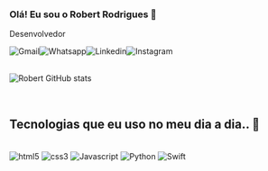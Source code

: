 
### Olá! Eu sou o Robert Rodrigues 👋
Desenvolvedor 
<br>

![Gmail](https://img.shields.io/badge/Gmail-D14836?style=for-the-badge&logo=gmail&logoColor=white
)![Whatsapp](https://img.shields.io/badge/WhatsApp-25D366?style=for-the-badge&logo=whatsapp&logoColor=white
)![Linkedin](https://img.shields.io/badge/LinkedIn-0077B5?style=for-the-badge&logo=linkedin&logoColor=white
)![Instagram](https://img.shields.io/badge/Instagram-E4405F?style=for-the-badge&logo=instagram&logoColor=white
)
<br>
<br>





![Robert GitHub stats](https://github-readme-stats.vercel.app/api?username=robert-dev-tech&show_icons=true&theme=tokyonight)

<br>

## Tecnologias que eu uso no meu dia a dia.. 👋
<br>

<div style="display: inline_block">
        <img align="center" alt="html5" src="https://img.shields.io/badge/HTML5-E34F26?style=for-the-badge&logo=html5&logoColor=white"/>
        <img align="center" alt="css3" src="https://img.shields.io/badge/CSS3-1572B6?style=for-the-badge&logo=css3&logoColor=white"/>
        <img align="center" alt="Javascript" src="https://img.shields.io/badge/JavaScript-F7DF1E?style=for-the-badge&logo=javascript&logoColor=black"/>
        <img align="center" alt="Python" src="https://img.shields.io/badge/Python-3776AB?style=for-the-badge&logo=python&logoColor=white"/>
        <img align="center" alt="Swift" src="https://img.icons8.com/fluency/48/swift.png" alt="swift"/>
</div>


##



